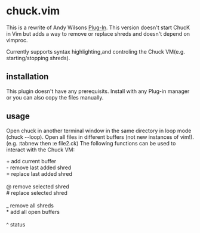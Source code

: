 chuck.vim
=========
This is a rewrite of Andy Wilsons [Plug-In](https://github.com/wilsaj/chuck.vim).
This version doesn't start ChucK in Vim but adds a way to remove or replace shreds and doesn't depend on vimproc.

Currently supports syntax highlighting,and controling the Chuck VM(e.g. starting/stopping shreds).

installation
------------
This plugin doesn't have any prerequisits.
Install with any Plug-in manager or you can also copy the files manually.

usage
------------
Open chuck in another terminal window in the same directory in loop mode (chuck --loop).
Open all files in different buffers (not new instances of vim!). (e.g. :tabnew then :e file2.ck)
The following functions can be used to interact with the Chuck VM:

\+   add current buffer <br/>
\-   remove last added shred <br/>
\=   replace last added shred <br/>
<br/>
\@   remove selected shred <br/>
\#   replace selected shred <br/>
<br/>
\_  remove all shreds <br/>
\*  add all open buffers <br/>
<br/>
\^  status


